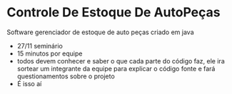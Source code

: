 # Controle De Estoque De AutoPeças
Software gerenciador de estoque de auto peças criado em java
- 27/11 seminário
- 15 minutos por equipe
- todos devem conhecer e saber o que cada parte do código faz, ele ira sortear um integrante da equipe para explicar o código fonte e fará questionamentos sobre o projeto
- É isso aí
